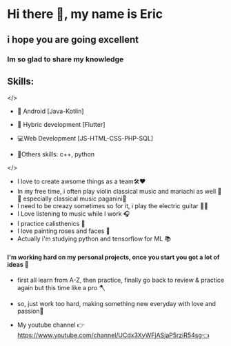 # Hi there 👋, my name is Eric
## i hope you are going excellent

### Im so glad to share my knowledge
## Skills: 

</>

- 📱 Android [Java-Kotlin] 
- 📱 Hybric development [Flutter]

- 💻Web Development [JS-HTML-CSS-PHP-SQL]

- 🎈Others skills: c++, python

</> 

- I love to create awsome things as a team🛠❤
- In my free time, i often play violin classical music and mariachi as well 🎼🎻 especially classical music paganini🎻
- I need to be creazy sometimes so for it, i play the electric guitar 🎸😂
- I Love listening to music while I work  🎧
- I practice calisthenics 🦾
- I love painting roses and faces 🎨
- Actually i'm studying python and tensorflow for ML 📚


#### I'm working hard on my personal projects, once you start you got a lot of ideas 🤯
- first all learn from A-Z, then practice, finally go back to review & practice again but this time like a pro 🪓
- so, just work too hard, making something new everyday with love and passion💛

- My youtube channel 👉https://www.youtube.com/channel/UCdx3XyWFjASjaP5rziR54sg👈
